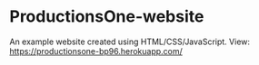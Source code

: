 # ProductionsOne-website

An example website created using HTML/CSS/JavaScript.
View: https://productionsone-bp96.herokuapp.com/
